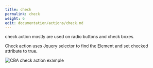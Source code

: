 ```yaml
---
title: check
permalink: check
weight: 6
edit: documentation/actions/check.md
---
```


check action mostly are used on radio buttons and check boxes. 

Check action uses Jquery selector to find the Element and set checked attribute to true. 

![CBA check action example](/images/extension/actions/check.jpg)
